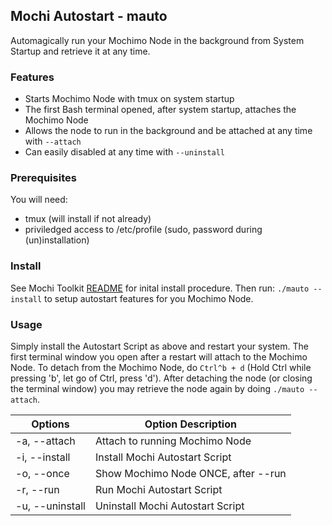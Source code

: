## Mochi Autostart - mauto
Automagically run your Mochimo Node in the background from System Startup and retrieve it at any time.

### Features
 - Starts Mochimo Node with tmux on system startup
 - The first Bash terminal opened, after system startup, attaches the Mochimo Node
 - Allows the node to run in the background and be attached at any time with `--attach`
 - Can easily disabled at any time with `--uninstall`

### Prerequisites
You will need:
 - tmux (will install if not already)
 - priviledged access to /etc/profile (sudo, password during (un)installation)

### Install
See Mochi Toolkit [README](README.md) for inital install procedure. Then run: `./mauto --install` to setup autostart features for you Mochimo Node.

### Usage
Simply install the Autostart Script as above and restart your system. The first terminal window you open after a restart will attach to the Mochimo Node. To detach from the Mochimo Node, do `Ctrl^b + d` (Hold Ctrl while pressing 'b', let go of Ctrl, press 'd'). After detaching the node (or closing the terminal window) you may retrieve the node again by doing `./mauto --attach`.

| Options | Option Description |
| --- | --- |
| -a, --attach | Attach to running Mochimo Node |
| -i, --install | Install Mochi Autostart Script |
| -o, --once | Show Mochimo Node ONCE, after --run |
| -r, --run | Run Mochi Autostart Script |
| -u, --uninstall | Uninstall Mochi Autostart Script |


